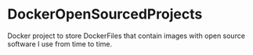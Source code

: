 DockerOpenSourcedProjects
=========================

Docker project to store DockerFiles that contain images with open source software I use from time to time.
